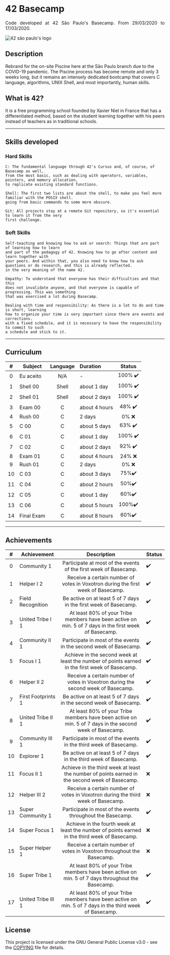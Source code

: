# 42 Basecamp
<p align="justify"> Code developed at 42 São Paulo's Basecamp. From 29/03/2020 to 17/03/2020.

![42 são paulo's logo](https://static.wixstatic.com/media/1b540d_3141ceec765a45f4954e1e725e536a72~mv2.png)
## Description

Rebrand for the on-site Piscine here at the São Paulo branch due to the COVID-19 pandemic.
The Piscine process has become remote and only 3 weeks long, but it remains
an intensely dedicated bootcamp that covers C language, algorithms, UNIX Shell, and most importantly, human skills.

## What is 42?

It is a free programming school founded by Xavier Niel in France that has a
differentiated method, based on the student learning together with his peers instead of teachers as in traditional schools.

----------
## Skills developed

### Hard Skills

	C: The fundamental language through 42's Cursus and, of course, of Basecamp as well,
	from the most basic, such as dealing with operators, variables, pointers, and memory allocation,
	to replicate existing standard functions.

	Shell: The first two lists are about the shell, to make you feel more familiar with the POSIX shell.
	going from basic commands to some more obscure.

	Git: All projects stay at a remote Git repository, so it's essential to learn it from the very
	first challenge.

### Soft Skills 

	Self-teaching and knowing how to ask or search: Things that are part of learning how to learn
	and part of the pedagogy of 42. Knowing how to go after content and learn together with
	your peers. And within that, you also need to know how to ask questions or do research, and this is already reflected.
	in the very meaning of the name 42.

	Empathy: To understand that everyone has their difficulties and that this
	does not invalidate anyone, and that everyone is capable of progressing. This was something
	that was exercised a lot during Basecamp.

	Dealing with time and responsibility: As there is a lot to do and time is short, learning
	how to organize your time is very important since there are events and corrections.
	with a fixed schedule, and it is necessary to have the responsibility to commit to such
	a schedule and stick to it.
----------

## Curriculum

|   #   | Subject    | Language | Duration      | Status |
| :---: | ---------- | :------: | :------------ | :----: |
|   0   | Eu aceito  |   N/A    | -             | 100% ✔️ |
|   1   | Shell 00   |  Shell   | about 1 day   | 100% ✔️ |
|   2   | Shell 01   |  Shell   | about 2 days  | 100% ✔️ |
|   3   | Exam 00    |    C     | about 4 hours | 48% ✔️  |
|   4   | Rush 00    |    C     | 2 days        |  0% ❌  |
|   5   | C 00       |    C     | about 5 days  | 63% ✔️  |
|   6   | C 01       |    C     | about 1 day   | 100% ✔️ |
|   7   | C 02       |    C     | about 2 days  | 92% ✔️  |
|   8   | Exam 01    |    C     | about 4 hours | 24% ❌  |
|   9   | Rush 01    |    C     | 2 days        |  0% ❌  |
|  10   | C 03       |    C     | about 3 days  |  75%✔️  |
|  11   | C 04       |    C     | about 2 hours |  50%✔️  |
|  12   | C 05       |    C     | about 1 day   |  60%✔️  |
|  13   | C 06       |    C     | about 5 hours | 100%✔️  |
|  14   | Final Exam |    C     | about 8 hours |  60%✔️  |

----------

## Achievements

|   #   | Achievement        |                                               Description                                               | Status |
| :---: | ------------------ | :-----------------------------------------------------------------------------------------------------: | :----- |
|   0   | Community 1        |                    Participate at most of the events of the first week of Basecamp.                     | ✔️      |
|   1   | Helper I 2         |            Receive a certain number of votes in Voxotron during the first week of Basecamp.             | ✔️      |
|   2   | Field Recognition  |                    Be active on at least 5 of 7 days in the first week of Basecamp.                     | ✔️      |
|   3   | United Tribe I 1   | At least 80% of your Tribe members have been active on min. 5 of 7 days in the first week of Basecamp.  | ✔️      |
|   4   | Community II 1     |                    Participate in most of the events in the second week of Basecamp.                    | ✔️      |
|   5   | Focus I 1          |     Achieve in the second week at least the number of points earned in the first week of Basecamp.      | ✔️      |
|   6   | Helper II 2        |            Receive a certain number of votes in Voxotron during the second week of Basecamp.            | ✔️      |
|   7   | First Footprints 1 |                    Be active on at least 5 of 7 days in the second week of Basecamp.                    | ✔️      |
|   8   | United Tribe II 1  | At least 80% of your Tribe members have been active on min. 5 of 7 days in the second week of Basecamp. | ✔️      |
|   9   | Community III 1    |                    Participate in most of the events in the third week of Basecamp.                     | ✔️      |
|  10   | Explorer 1         |                    Be active on at least 5 of 7 days in the third week of Basecamp.                     | ✔️      |
|  11   | Focus II 1         |     Achieve in the third week at least the number of points earned in the second week of Basecamp.      | ❌      |
|  12   | Helper III 2       |            Receive a certain number of votes in Voxotron during the third week of Basecamp.             | ❌      |
|  13   | Super Community 1  |                       Participate in most of the events throughout the Basecamp.                        | ✔️      |
|  14   | Super Focus 1      |     Achieve in the fourth week at least the number of points earned in the third week of Basecamp.      | ❌      |
|  15   | Super Helper 1     |                 Receive a certain number of votes in Voxotron throughout the Basecamp.                  | ❌      |
|  16   | Super Tribe 1      |    At least 80% of your Tribe members have been active on min. 5 of 7 days throughout the Basecamp.     | ✔️      |
|  17   | United Tribe III 1 | At least 80% of your Tribe members have been active on min. 5 of 7 days in the third week of Basecamp.  | ✔️      |

## License
This project is licensed under the GNU General Public License v3.0 - see the [COPYING](https://github.com/hde-oliv/basecamp/blob/main/COPYING) file for details.
